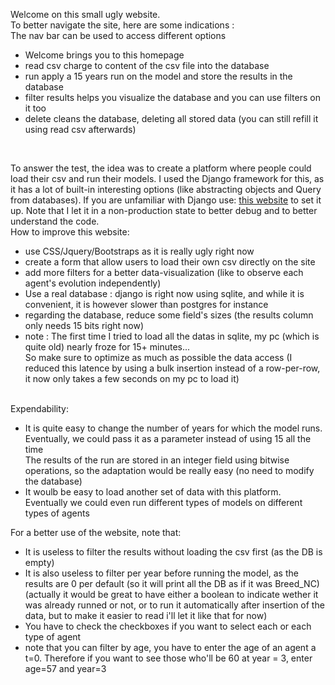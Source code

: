 <p>
	Welcome on this small ugly website. 
	<br> To better navigate the site, here are some indications :
		<br>The nav bar can be used to access different options
		<br> <ul>
			<li>Welcome brings you to this homepage</li>
			<li>read csv charge to content of the csv file into the database</li>
			<li>run apply a 15 years run on the model and store the results in the database</li>
			<li>filter results helps you visualize the database and you can use filters on it too</li>
			<li>delete cleans the database, deleting all stored data (you can still refill it using read csv afterwards)</li>
		</ul>
		<br><p>
			To answer the test, the idea was to create a platform where people could load their csv and run their models. I used the Django framework for this, as it has a lot of built-in interesting options (like abstracting objects and Query from databases). If you are unfamiliar with Django use: <a href="https://www.tutorialspoint.com/django/django_overview.htm">this website</a> to set it up. Note that I let it in a non-production state to better debug and to better understand the code.
			<br>How to improve this website:
			<ul>
				<li>use CSS/Jquery/Bootstraps as it is really ugly right now</li>
				<li>create a form that allow users to load their own csv directly on the site</li>
				<li>add more filters for a better data-visualization (like to observe each agent's evolution independently)</li>
				<li>Use a real database : django is right now using sqlite, and while it is convenient, it is however slower than postgres for instance</li>
				<li>regarding the database, reduce some field's sizes (the results column only needs 15 bits right now)</li>
				<li>note : The first time I tried to load all the datas in sqlite, my pc (which is quite old) nearly froze for 15+ minutes... <br>So make sure to optimize as much as possible the data access (I reduced this latence by using a bulk insertion instead of a row-per-row, it now only takes a few seconds on my pc to load it)</li>
			</ul>
			<br>Expendability:
			<ul>
				<li>It is quite easy to change the number of years for which the model runs. Eventually, we could pass it as a parameter instead of using 15 all the time<br> The results of the run are stored in an integer field using bitwise operations, so the adaptation would be really easy (no need to modify the database) </li>
				<li>It woulb be easy to load another set of data with this platform. Eventually we could even run different types of models on different types of agents</li>
			</ul>
		</p>
		<p>
			For a better use of the website, note that:
			<ul>
				<li>It is useless to filter the results without loading the csv first (as the DB is empty)</li>
				<li>It is also useless to filter per year before running the model, as the results are 0 per default (so it will print all the DB as if it was Breed_NC)(actually it would be great to have either a boolean to indicate wether it was already runned or not, or to run it automatically after insertion of the data, but to make it easier to read i'll let it like that for now)</li>
				<li>You have to check the checkboxes if you want to select each or each type of agent</li>
				<li>note that you can filter by age, you have to enter the age of an agent a t=0. Therefore if you want to see those who'll be 60 at year = 3, enter age=57 and year=3</li>
			</ul>
		</p>
</p>